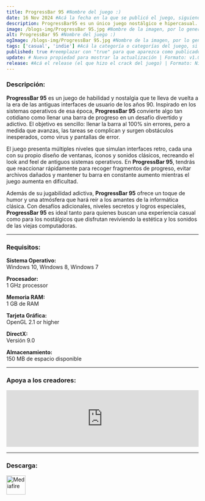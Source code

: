 ```yaml
---
title: ProgressBar 95 #Nombre del juego :)
date: 16 Nov 2024 #Acá la fecha en la que se publicó el juego, siguiendo este formato: Dia "30", Mes "Oct", Año "2024" = como debe quedar: 30 Oct 2024
description: ProgressBar95 es un único juego nostálgico e hipercasual. Te hará sonreír. #Acá una mini descripción del juego
image: /blogs-img/ProgressBar 95.jpg #Nombre de la imagen, por lo general es exactamente el mismo nombre que el juego excluyendo lo ":" (Dos puntos)
alt: ProgressBar 95 #Nombre del juego :)
ogImage: /blogs-img/ProgressBar 95.jpg #Nombre de la imagen, por lo general es exactamente el mismo nombre que el juego excluyendo lo ":" (Dos puntos)
tags: ['casual', 'indie'] #Acá la categoría o categorías del juego, si es más de una se coloca en este formato: ['categoría1', 'categoría2']
published: true #reemplazar con "true" para que aparezca como publicado
update: # Nueva propiedad para mostrar la actualización | Formato: v1.0.0
release: #Acá el release (el que hizo el crack del juego) | Formato: Nicolhetti
---
```


<!--En VSCode seleccionando una palabra, por ejemplo: "ProgressBar 95" y apretando Ctrl+F2 se seleccionan todas las palabras iguales-->

### Descripción:
**ProgressBar 95** es un juego de habilidad y nostalgia que te lleva de vuelta a la era de las antiguas interfaces de usuario de los años 90. Inspirado en los sistemas operativos de esa época, **ProgressBar 95** convierte algo tan cotidiano como llenar una barra de progreso en un desafío divertido y adictivo. El objetivo es sencillo: llenar la barra al 100% sin errores, pero a medida que avanzas, las tareas se complican y surgen obstáculos inesperados, como virus y pantallas de error.

El juego presenta múltiples niveles que simulan interfaces retro, cada una con su propio diseño de ventanas, íconos y sonidos clásicos, recreando el look and feel de antiguos sistemas operativos. En **ProgressBar 95**, tendrás que reaccionar rápidamente para recoger fragmentos de progreso, evitar archivos dañados y mantener tu barra en constante aumento mientras el juego aumenta en dificultad. 

Además de su jugabilidad adictiva, **ProgressBar 95** ofrece un toque de humor y una atmósfera que hará reír a los amantes de la informática clásica. Con desafíos adicionales, niveles secretos y logros especiales, **ProgressBar 95** es ideal tanto para quienes buscan una experiencia casual como para los nostálgicos que disfrutan reviviendo la estética y los sonidos de las viejas computadoras.
<!--Prompt para Chat-GPT: Hazme una descripción para el juego "ProgressBar 95" y cada que menciones "ProgressBar 95" ponlo en negrita -->

---

### Requisitos:
**Sistema Operativo:**  
Windows 10, Windows 8, Windows 7

**Procesador:**  
1 GHz processor

**Memoria RAM:**  
1 GB de RAM

**Tarjeta Gráfica:**  
OpenGL 2.1 or higher

**DirectX:**  
Versión 9.0

**Almacenamiento:**  
150 MB de espacio disponible

<!--Si falta o sobra un requisito se quita o se agrega manteniendo el mismo formato-->

---

### Apoya a los creadores:
<iframe src="https://store.steampowered.com/widget/1304550/" frameborder="0" style="background-color: transparent; width: 100% !important; aspect-ratio: 646 / 190;"></iframe>

<!--Reemplazar los numeros (AppID) del juego (en este caso 2668510) por el numero (AppID) correspondiente con el juego a publicar-->
<!--El AppID se encuentra en la URL del Juego en Steam-->

---

### Descarga:

[<img src="https://gist.github.com/cxmeel/0dbc95191f239b631c3874f4ccf114e2/raw/download.svg" alt="Mediafire" height="50" />](https://www.mediafire.com/file/w2e4ux5mqn7k1rk/Progressbar95.zip/file)

<!-- # se debe reemplazar por el link de descarga-->

<!--NOMBRE-DEL-SERVICIO se debe reemplazar por el servicio donde está subido el juego-->